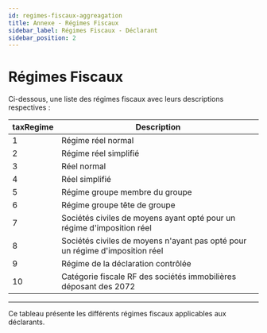 ```yaml
---
id: regimes-fiscaux-aggreagation
title: Annexe - Régimes Fiscaux
sidebar_label: Régimes Fiscaux - Déclarant
sidebar_position: 2
---
```


# Régimes Fiscaux

Ci-dessous, une liste des régimes fiscaux avec leurs descriptions respectives :

| taxRegime | Description                              |
| --------- | ---------------------------------------- |
| 1         | Régime réel normal                                                                 |
| 2         | Régime réel simplifié                                                              |
| 3         | Réel normal                                                                        |
| 4         | Réel simplifié                                                                     |
| 5         | Régime groupe membre du groupe                                                     |
| 6         | Régime groupe tête de groupe                                                       |
| 7         | Sociétés civiles de moyens ayant opté pour un régime d'imposition réel             |
| 8         | Sociétés civiles de moyens n'ayant pas opté pour un régime d'imposition réel       |
| 9         | Régime de la déclaration contrôlée                                                 |
| 10        | Catégorie fiscale RF des sociétés immobilières déposant des 2072                   |
---

Ce tableau présente les différents régimes fiscaux applicables aux déclarants.

